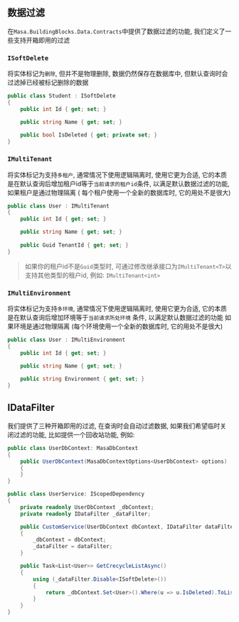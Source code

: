 ## 数据过滤

在`Masa.BuildingBlocks.Data.Contracts`中提供了数据过滤的功能, 我们定义了一些支持开箱即用的过滤

### `ISoftDelete`

将实体标记为`删除`, 但并不是物理删除, 数据仍然保存在数据库中, 但默认查询时会过滤掉已经被标记删除的数据

```csharp
public class Student : ISoftDelete
{
    public int Id { get; set; }

    public string Name { get; set; }
    
    public bool IsDeleted { get; private set; }
}
```

### `IMultiTenant`

将实体标记为支持`多租户`, 通常情况下使用逻辑隔离时, 使用它更为合适,
它的本质是在默认查询后增加租户id等于`当前请求的租户id`条件, 以满足默认数据过滤的功能, 如果租户是通过物理隔离 (
每个租户使用一个全新的数据库时, 它的用处不是很大)

```csharp
public class User : IMultiTenant
{
    public int Id { get; set; }

    public string Name { get; set; }
    
    public Guid TenantId { get; set; }
}
```

> 如果你的租户id不是`Guid`类型时, 可通过修改继承接口为`IMultiTenant<T>`以支持其他类型的租户id, 例如: `IMultiTenant<int>`

### `IMultiEnvironment`

将实体标记为支持`多环境`, 通常情况下使用逻辑隔离时, 使用它更为合适, 它的本质是在默认查询后增加环境等于`当前请求所处环境`
条件, 以满足默认数据过滤的功能 如果环境是通过物理隔离 (每个环境使用一个全新的数据库时, 它的用处不是很大)

```csharp
public class User : IMultiEnvironment
{
    public int Id { get; set; }

    public string Name { get; set; }
    
    public string Environment { get; set; }
}
```

## IDataFilter

我们提供了三种开箱即用的过滤, 在查询时会自动过滤数据, 如果我们希望临时关闭过滤的功能, 比如提供一个回收站功能, 例如:

```csharp
public class UserDbContext: MasaDbContext
{
    public UserDbContext(MasaDbContextOptions<UserDbContext> options) : base(options)
    {
    }
}

public class UserService: IScopedDependency
{
    private readonly UserDbContext _dbContext; 
    private readonly IDataFilter _dataFilter;

    public CustomService(UserDbContext dbContext, IDataFilter dataFilter)
    {
        _dbContext = dbContext;
        _dataFilter = dataFilter;
    }

    public Task<List<User>> GetCrecycleListAsync()
    {
        using (_dataFilter.Disable<ISoftDelete>())
        {
            return _dbContext.Set<User>().Where(u => u.IsDeleted).ToListAsync();
        }
    }
}
```